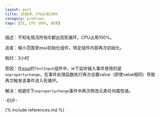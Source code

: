 ```yaml
---
layout: post
title: IE崩溃，CPU占用100%
category: problems
tags: [IE, CPU 100%, 崩溃]
---
```


描述：不知名情况所有IE都出现死循环，CPU占用100%。

追查：缩小范围至esui初始化组件，特定组件内部再次初始化。

耗时：3小时

原因：在[esui](https://github.com/erik168/ER/)的`TextInput`组件中，ie下监听输入事件使用的是`onpropertychange`，在事件处理函数执行再次设置value（即使value相同）导致再次触发该事件进入死循环。

解决：规避IE下`onpropertychange`事件中再次修改元素任何属性值。

-EOF-

{% include references.md %}
